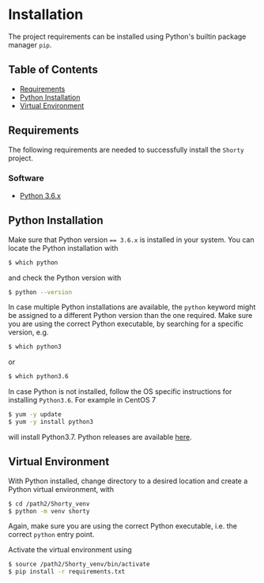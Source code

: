 # Installation

The project requirements can be installed using Python's builtin package manager `pip`.

## Table of Contents

* [Requirements](#requirements)
* [Python Installation](#python-installation)
* [Virtual Environment](#virtual-environment)


## Requirements

The following requirements are needed to successfully install the `Shorty` project.

### Software

* [Python 3.6.x](https://www.python.org/)

## Python Installation

Make sure that Python version `== 3.6.x` is installed in your system. You can locate the Python
installation with
```bash
$ which python
```
and check the Python version with
```bash
$ python --version
```
In case multiple Python installations are available, the `python` keyword might be assigned to a
different Python version than the one required. Make sure you are using the correct Python executable,
by searching for a specific version, e.g.
```bash
$ which python3
```
or
```bash
$ which python3.6
```
In case Python is not installed, follow the OS specific instructions for installing `Python3.6`. For
example in CentOS 7
```bash
$ yum -y update
$ yum -y install python3
```
will install Python3.7. Python releases are available [here](https://www.python.org/downloads/source/).


## Virtual Environment

With Python installed, change directory to a desired location and create a Python virtual environment,
with
```bash
$ cd /path2/Shorty_venv
$ python -m venv shorty
```
Again, make sure you are using the correct Python executable, i.e. the correct `python` entry point.

Activate the virtual environment using
```bash
$ source /path2/Shorty_venv/bin/activate
$ pip install -r requirements.txt
```
